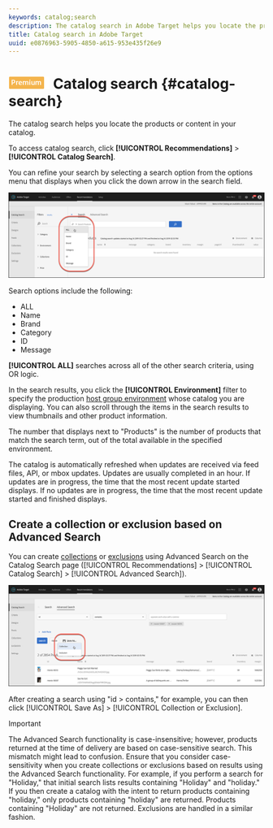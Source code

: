 ```yaml
---
keywords: catalog;search
description: The catalog search in Adobe Target helps you locate the products or content in your catalog.
title: Catalog search in Adobe Target
uuid: e0876963-5905-4850-a615-953e435f26e9
---
```


# ![PREMIUM](/help/assets/premium.png) Catalog search {#catalog-search}

The catalog search helps you locate the products or content in your catalog.

To access catalog search, click **[!UICONTROL Recommendations]** > **[!UICONTROL Catalog Search]**.

You can refine your search by selecting a search option from the options menu that displays when you click the down arrow in the search field.

![](assets/searchproductsmenu.png)

Search options include the following:

* ALL
* Name
* Brand
* Category
* ID
* Message

**[!UICONTROL ALL]** searches across all of the other search criteria, using OR logic.

In the search results, you click the **[!UICONTROL Environment]** filter to specify the production [host group environment](/help/administrating-target/hosts.md) whose catalog you are displaying. You can also scroll through the items in the search results to view thumbnails and other product information.

The number that displays next to "Products" is the number of products that match the search term, out of the total available in the specified environment.

The catalog is automatically refreshed when updates are received via feed files, API, or mbox updates. Updates are usually completed in an hour. If updates are in progress, the time that the most recent update started displays. If no updates are in progress, the time that the most recent update started and finished displays.

## Create a collection or exclusion based on Advanced Search

You can create [collections](/help/c-recommendations/c-products/collections.md) or [exclusions](/help/c-recommendations/c-products/exclusions.md) using Advanced Search on the Catalog Search page ([!UICONTROL Recommendations] > [!UICONTROL Catalog Search] > [!UICONTROL Advanced Search]). 

![Save as](/help/c-recommendations/c-products/assets/save-as.png)

After creating a search using "id > contains," for example, you can then click [!UICONTROL Save As] > [!UICONTROL Collection or Exclusion].

>[!IMPORTANT]
>
>The Advanced Search functionality is case-insensitive; however, products returned at the time of delivery are based on case-sensitive search. This mismatch might lead to confusion. Ensure that you consider case-sensitivity when you create collections or exclusions based on results using the Advanced Search functionality. For example, if you perform a search for "Holiday," that initial search lists results containing "Holiday" and "holiday." If you then create a catalog with the intent to return products containing "holiday," only products containing "holiday" are returned. Products containing "Holiday" are not returned. Exclusions are handled in a similar fashion.
